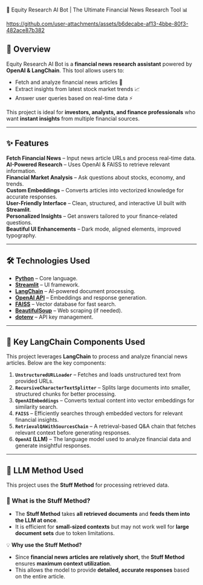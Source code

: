  🚀 Equity Research AI Bot | The Ultimate Financial News Research Tool 📊
 
https://github.com/user-attachments/assets/b6decabe-af13-4bbe-80f3-482ace87b382

## **📖 Overview**
Equity Research AI Bot is a **financial news research assistant** powered by **OpenAI & LangChain**. This tool allows users to:
- Fetch and analyze financial news articles 📑
- Extract insights from latest stock market trends 📈
- Answer user queries based on real-time data ⚡

This project is ideal for **investors, analysts, and finance professionals** who want **instant insights** from multiple financial sources.

---

## **✨ Features**
 **Fetch Financial News** – Input news article URLs and process real-time data.  
 **AI-Powered Research** – Uses OpenAI & FAISS to retrieve relevant information.  
 **Financial Market Analysis** – Ask questions about stocks, economy, and trends.  
 **Custom Embeddings** – Converts articles into vectorized knowledge for accurate responses.  
 **User-Friendly Interface** – Clean, structured, and interactive UI built with **Streamlit**.  
 **Personalized Insights** – Get answers tailored to your finance-related questions.  
 **Beautiful UI Enhancements** – Dark mode, aligned elements, improved typography.  

---

## **🛠️ Technologies Used**
- **[Python](https://www.python.org/)** – Core language.
- **[Streamlit](https://streamlit.io/)** – UI framework.
- **[LangChain](https://python.langchain.com/)** – AI-powered document processing.
- **[OpenAI API](https://openai.com/)** – Embeddings and response generation.
- **[FAISS](https://github.com/facebookresearch/faiss)** – Vector database for fast search.
- **[BeautifulSoup](https://www.crummy.com/software/BeautifulSoup/)** – Web scraping (if needed).
- **[dotenv](https://pypi.org/project/python-dotenv/)** – API key management.

---

## **🔑 Key LangChain Components Used**
This project leverages **LangChain** to process and analyze financial news articles. Below are the key components:

1. **`UnstructuredURLLoader`** – Fetches and loads unstructured text from provided URLs.
2. **`RecursiveCharacterTextSplitter`** – Splits large documents into smaller, structured chunks for better processing.
3. **`OpenAIEmbeddings`** – Converts textual content into vector embeddings for similarity search.
4. **`FAISS`** – Efficiently searches through embedded vectors for relevant financial insights.
5. **`RetrievalQAWithSourcesChain`** – A retrieval-based Q&A chain that fetches relevant context before generating responses.
6. **`OpenAI` (LLM)** – The language model used to analyze financial data and generate insightful responses.

---

## **📌 LLM Method Used**
This project uses the **Stuff Method** for processing retrieved data.  
### **📜 What is the Stuff Method?**
- The **Stuff Method** takes **all retrieved documents** and **feeds them into the LLM at once**.  
- It is efficient for **small-sized contexts** but may not work well for **large document sets** due to token limitations.

💡 **Why use the Stuff Method?**  
- Since **financial news articles are relatively short**, the **Stuff Method** ensures **maximum context utilization**.  
- This allows the model to provide **detailed, accurate responses** based on the entire article.


